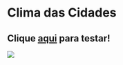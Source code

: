 # Clima das Cidades

## Clique [aqui](https://vitormenoli.github.io/projetos-reactjs/5_Citacoes/) para testar!

<img src="https://imgur.com/PyvxmuM.png">